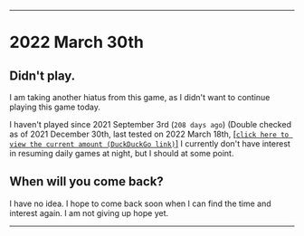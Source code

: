   
***

# 2022 March 30th

## Didn't play.

I am taking another hiatus from this game, as I didn't want to continue playing this game today.

I haven't played since 2021 September 3rd (`208 days ago`) (Double checked as of 2021 December 30th, last tested on 2022 March 18th, [[`click here to view the current amount (DuckDuckGo link)`]](https://duckduckgo.com/?q=Days+since+September+3rd+2021&t=ffab&ia=answer) I currently don't have interest in resuming daily games at night, but I should at some point.

## When will you come back?

I have no idea. I hope to come back soon when I can find the time and interest again. I am not giving up hope yet.

***
